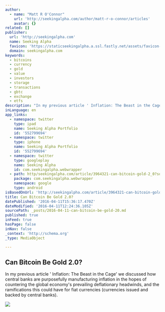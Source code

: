 ```yaml
---
author:
  - name: "Matt R O'Connor"
    url: 'http://seekingalpha.com/author/matt-r-o-connor/articles'
    avatar: {}
related: []
publisher:
  url: 'http://seekingalpha.com'
  name: Seeking Alpha
  favicon: 'https://staticseekingalpha.a.ssl.fastly.net/assets/favicon-d8a68714f8b18f200bbdab463556289870b8fc0c008d85fda68e41ebfb724635.ico'
  domain: seekingalpha.com
keywords:
  - bitcoins
  - currency
  - gold
  - value
  - investors
  - storage
  - transactions
  - gbtc
  - exchange
  - etfs
description: "In my previous article ' Inflation: The Beast in the Cage' we discussed how central banks are purposefully manufacturing inflation in the hopes of countering the global economy's prevailing deflationary headwinds, and the ramifications this could have for fiat currencies (currencies issued and backed by central banks)."
inLanguage: en
app_links:
  - namespace: twitter
    type: ipad
    name: Seeking Alpha Portfolio
    id: '552799694'
  - namespace: twitter
    type: iphone
    name: Seeking Alpha Portfolio
    id: '552799694'
  - namespace: twitter
    type: googleplay
    name: Seeking Alpha
    id: com.seekingalpha.webwrapper
  - path: http/seekingalpha.com/article/3964321-can-bitcoin-gold-2_0?source=google_app_index
    package: com.seekingalpha.webwrapper
    namespace: google
    type: android
isBasedOnUrl: 'http://seekingalpha.com/article/3964321-can-bitcoin-gold-2_0'
title: Can Bitcoin Be Gold 2.0?
datePublished: '2016-04-11T15:36:17.470Z'
dateModified: '2016-04-11T12:24:36.105Z'
sourcePath: _posts/2016-04-11-can-bitcoin-be-gold-20.md
published: true
inFeed: true
hasPage: false
inNav: false
_context: 'http://schema.org'
_type: MediaObject

---
```

<article style=""><h1>Can Bitcoin Be Gold 2.0?</h1><p>In my previous article ' Inflation: The Beast in the Cage' we discussed how central banks are purposefully manufacturing inflation in the hopes of countering the global economy's prevailing deflationary headwinds, and the ramifications this could have for fiat currencies (currencies issued and backed by central banks).</p><img src="https://staticseekingalpha.a.ssl.fastly.net/uploads/2016/4/7/46657176-14600663745227823.jpg" /></article>